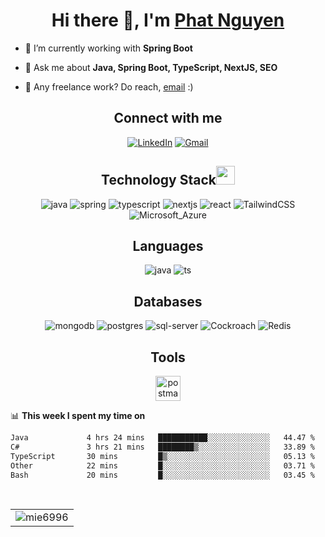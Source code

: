 <h1 align="center">Hi there 👋, I'm <a href="https://fb.com/mie6996" target="_blank"> Phat Nguyen </a></h1>

- 🌱 I’m currently working with **Spring Boot**

- 💬 Ask me about **Java, Spring Boot, TypeScript, NextJS, SEO**
- 💼 Any freelance work? Do reach, [email](mailto:nguyenxuanphat060301@gmail.com) :)


<h2 align="center">Connect with me</h2>
<div align="center">
    <a href="https://www.linkedin.com/in/nguyenxuanphat/"><img alt="LinkedIn"
            src="https://img.shields.io/badge/linkedin-%230077B5.svg?style=for-the-badge&logo=linkedin&logoColor=white" /></a>
    <a href="mailto:nguyenxuanphat060301@gmail.com"><img alt="Gmail"
            src="https://img.shields.io/badge/Gmail-D14836?style=for-the-badge&logo=gmail&logoColor=white" /></a>
</div>

<h2 align="center">Technology Stack<img src="https://media.giphy.com/media/WUlplcMpOCEmTGBtBW/giphy.gif" width="30">
</h2>
<div align="center">
    <img alt="java"
        src="https://img.shields.io/badge/Java-ED8B00?style=for-the-badge&logo=openjdk&logoColor=white" />
    <img alt="spring"
        src="https://img.shields.io/badge/Spring-6DB33F?style=for-the-badge&logo=spring&logoColor=white" />
    <img alt="typescript"
        src="https://img.shields.io/badge/typescript-%23007ACC.svg?style=for-the-badge&logo=typescript&logoColor=white" />
    <img alt="nextjs"
        src="https://img.shields.io/badge/next.js-000000?style=for-the-badge&logo=nextdotjs&logoColor=white" />
     <img alt="react" 
        src="https://img.shields.io/badge/React-20232A?style=for-the-badge&logo=react&logoColor=61DAFB" />
    <img alt="TailwindCSS"
        src="https://img.shields.io/badge/Tailwind_CSS-38B2AC?style=for-the-badge&logo=tailwind-css&logoColor=white" />
    <img alt="Microsoft_Azure"
        src="https://img.shields.io/badge/Microsoft_Azure-0089D6?style=for-the-badge&logo=microsoft-azure&logoColor=white" />
</div>

<h2 align="center">Languages</h2>
<div align="center">
    <img alt="java"
        src="https://img.shields.io/badge/java-%23ED8B00.svg?style=for-the-badge&logo=java&logoColor=white" />
    <img alt="ts"
        src="https://img.shields.io/badge/TypeScript-007ACC?style=for-the-badge&logo=typescript&logoColor=white" />
</div>

<h2 align="center">Databases</h2>
<div align="center">
    <img alt="mongodb"
        src="https://img.shields.io/badge/MongoDB-4EA94B?style=for-the-badge&logo=mongodb&logoColor=white" />
    <img alt="postgres"
        src="https://img.shields.io/badge/PostgreSQL-316192?style=for-the-badge&logo=postgresql&logoColor=white" />
    <img alt="sql-server"
        src="https://img.shields.io/badge/sqlserver-316192?style=for-the-badge&logo=sqlserver&logoColor=white" />
      <img alt="Cockroach"
        src="https://img.shields.io/badge/Cockroach%20Labs-6933FF?style=for-the-badge&logo=Cockroach%20Labs&logoColor=white" />
    <img alt="Redis"
        src="https://img.shields.io/badge/redis-%23DD0031.svg?style=for-the-badge&logo=redis&logoColor=white" />
    
    
</div>

<h2 align="center">Tools</h2>
<div align="center">
    <a href="https://postman.com" target="_blank" rel="noreferrer">
        <img src="https://www.vectorlogo.zone/logos/getpostman/getpostman-icon.svg" alt="postman" width="40"
            height="40" />
    </a>
</div>

📊 **This week I spent my time on**
<!--START_SECTION:waka-->

```txt
Java             4 hrs 24 mins   ███████████░░░░░░░░░░░░░░   44.47 %
C#               3 hrs 21 mins   ████████▒░░░░░░░░░░░░░░░░   33.89 %
TypeScript       30 mins         █▒░░░░░░░░░░░░░░░░░░░░░░░   05.13 %
Other            22 mins         █░░░░░░░░░░░░░░░░░░░░░░░░   03.71 %
Bash             20 mins         █░░░░░░░░░░░░░░░░░░░░░░░░   03.45 %
```

<!--END_SECTION:waka-->

<br />
<table>
    <tr>
        <td><img src="https://github-readme-stats.vercel.app/api?username=mie6996&show_icons=true&theme=dark&locale=en"
                alt="mie6996" /></td>
    </tr>
</table>

